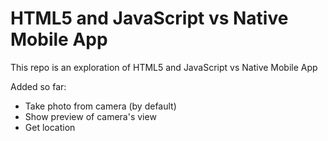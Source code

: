 # HTML5 and JavaScript vs Native Mobile App

This repo is an exploration of HTML5 and JavaScript vs Native Mobile App


Added so far:

* Take photo from camera (by default)
* Show preview of camera's view
* Get location
